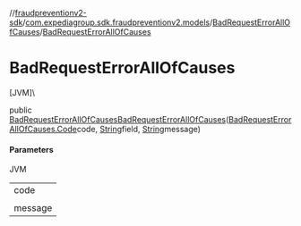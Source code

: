 //[fraudpreventionv2-sdk](../../../index.md)/[com.expediagroup.sdk.fraudpreventionv2.models](../index.md)/[BadRequestErrorAllOfCauses](index.md)/[BadRequestErrorAllOfCauses](-bad-request-error-all-of-causes.md)

# BadRequestErrorAllOfCauses

[JVM]\

public [BadRequestErrorAllOfCauses](index.md)[BadRequestErrorAllOfCauses](-bad-request-error-all-of-causes.md)([BadRequestErrorAllOfCauses.Code](-code/index.md)code, [String](https://docs.oracle.com/javase/8/docs/api/java/lang/String.html)field, [String](https://docs.oracle.com/javase/8/docs/api/java/lang/String.html)message)

#### Parameters

JVM

| |
|---|
| code |
|  | `field` A JSON Path expression indicating which field, in the request body, caused the error. |
| message |
